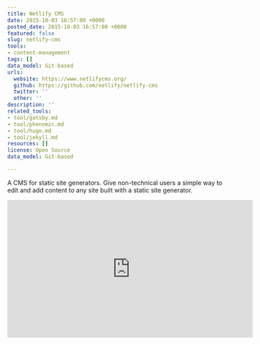 ```yaml
---
title: Netlify CMS
date: 2015-10-03 16:57:00 +0000
posted_date: 2015-10-03 16:57:00 +0000
featured: false
slug: netlify-cms
tools:
- content-management
tags: []
data_model: Git-based
urls:
  website: https://www.netlifycms.org/
  github: https://github.com/netlify/netlify-cms
  twitter: ''
  other: ''
description: ''
related_tools:
- tool/gatsby.md
- tool/phenomic.md
- tool/hugo.md
- tool/jekyll.md
resources: []
license: Open Source
data_model: Git-based

---
```

A CMS for static site generators. Give non-technical users a simple way to edit and add content to any site built with a static site generator.

<div class="embed-container">
<iframe width="560" height="315" src="https://www.youtube.com/embed/IbNvjNtL1Oo" frameborder="0" allowfullscreen></iframe>
</div>
